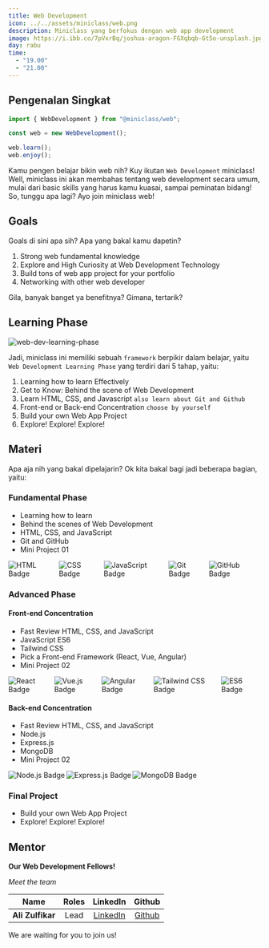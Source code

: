 ```yaml
---
title: Web Development
icon: ../../assets/miniclass/web.png
description: Miniclass yang berfokus dengan web app development
image: https://i.ibb.co/7pVxrBq/joshua-aragon-FGXqbqb-Gt5o-unsplash.jpg
day: rabu
time:
  - "19.00"
  - "21.00"
---
```


## Pengenalan Singkat

```typescript jsx
import { WebDevelopment } from "@miniclass/web";

const web = new WebDevelopment();

web.learn();
web.enjoy();
```

Kamu pengen belajar bikin web nih? Kuy ikutan `Web Development` miniclass! Well, miniclass ini akan membahas tentang web development secara umum, mulai dari basic skills yang harus kamu kuasai, sampai peminatan bidang! So, tunggu apa lagi? Ayo join miniclass web!

## Goals

Goals di sini apa sih? Apa yang bakal kamu dapetin?

1. Strong web fundamental knowledge
2. Explore and High Curiosity at Web Development Technology
3. Build tons of web app project for your portfolio
4. Networking with other web developer

Gila, banyak banget ya benefitnya? Gimana, tertarik?

## Learning Phase

![web-dev-learning-phase](https://i.ibb.co/3Sgq7mc/web-dev-learning-phase.png)

Jadi, miniclass ini memiliki sebuah `framework` berpikir dalam belajar, yaitu `Web Development Learning Phase` yang terdiri dari 5 tahap, yaitu:

1. Learning how to learn Effectively
2. Get to Know: Behind the scene of Web Development
3. Learn HTML, CSS, and Javascript `also learn about Git and Github`
4. Front-end or Back-end Concentration `choose by yourself`
5. Build your own Web App Project
6. Explore! Explore! Explore!

## Materi

Apa aja nih yang bakal dipelajarin? Ok kita bakal bagi jadi beberapa bagian, yaitu:

### Fundamental Phase

- Learning how to learn
- Behind the scenes of Web Development
- HTML, CSS, and JavaScript
- Git and GitHub
- Mini Project 01

<div style="display: flex; gap: 3px;">
  <img src="https://img.shields.io/badge/HTML5-E34F26?style=for-the-badge&logo=html5&logoColor=white" alt="HTML Badge">
  <img src="https://img.shields.io/badge/CSS3-1572B6?style=for-the-badge&logo=css3&logoColor=white" alt="CSS Badge">
  <img src="https://img.shields.io/badge/JavaScript-323330?style=for-the-badge&logo=javascript&logoColor=F7DF1E" alt="JavaScript Badge">
  <img src="https://img.shields.io/badge/Git-F05032?style=for-the-badge&logo=git&logoColor=white" alt="Git Badge">
  <img src="https://img.shields.io/badge/GitHub-100000?style=for-the-badge&logo=github&logoColor=white" alt="GitHub Badge">
</div>

### Advanced Phase

#### Front-end Concentration

- Fast Review HTML, CSS, and JavaScript
- JavaScript ES6
- Tailwind CSS
- Pick a Front-end Framework (React, Vue, Angular)
- Mini Project 02

<div style="display: flex; gap: 3px;">
  <img src="https://img.shields.io/badge/React-20232A?style=for-the-badge&logo=react&logoColor=61DAFB" alt="React Badge">
  <img src="https://img.shields.io/badge/Vue.js-35495E?style=for-the-badge&logo=vue.js&logoColor=4FC08D" alt="Vue.js Badge">
  <img src="https://img.shields.io/badge/Angular-DD0031?style=for-the-badge&logo=angular&logoColor=white" alt="Angular Badge">
  <img src="https://img.shields.io/badge/Tailwind_CSS-38B2AC?style=for-the-badge&logo=tailwind-css&logoColor=white" alt="Tailwind CSS Badge">
  <img src="https://img.shields.io/badge/ES6-F7DF1E?style=for-the-badge&logo=javascript&logoColor=black" alt="ES6 Badge">
</div>

#### Back-end Concentration

- Fast Review HTML, CSS, and JavaScript
- Node.js
- Express.js
- MongoDB
- Mini Project 02

<div style="display: flex; gap: 3px;">
  <img src="https://img.shields.io/badge/Node.js-43853D?style=for-the-badge&logo=node.js&logoColor=white" alt="Node.js Badge">
  <img src="https://img.shields.io/badge/Express.js-404D59?style=for-the-badge" alt="Express.js Badge">
  <img src="https://img.shields.io/badge/MongoDB-4EA94B?style=for-the-badge&logo=mongodb&logoColor=white" alt="MongoDB Badge">
</div>

### Final Project

- Build your own Web App Project
- Explore! Explore! Explore!

## Mentor

**Our Web Development Fellows!**

_Meet the team_

|       Name       | Roles |                       LinkedIn                       |                  Github                   |
| :--------------: | :---: | :--------------------------------------------------: | :---------------------------------------: |
| **Ali Zulfikar** | Lead  | [LinkedIn](https://www.linkedin.com/in/alizulfikar/) | [Github](https://www.github.com/alizul01) |

We are waiting for you to join us!

